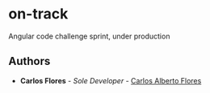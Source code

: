 # on-track

Angular code challenge sprint, under production

## Authors

* **Carlos Flores** - *Sole Developer* - [Carlos Alberto Flores](http://carlosalbertoflores.com)